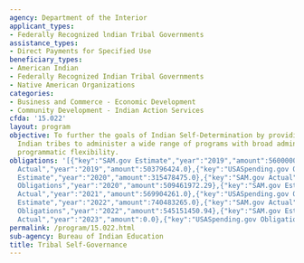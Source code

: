 ```yaml
---
agency: Department of the Interior
applicant_types:
- Federally Recognized lndian Tribal Governments
assistance_types:
- Direct Payments for Specified Use
beneficiary_types:
- American Indian
- Federally Recognized Indian Tribal Governments
- Native American Organizations
categories:
- Business and Commerce - Economic Development
- Community Development - Indian Action Services
cfda: '15.022'
layout: program
objective: To further the goals of Indian Self-Determination by providing funds to
  Indian tribes to administer a wide range of programs with broad administrative and
  programmatic flexibility.
obligations: '[{"key":"SAM.gov Estimate","year":"2019","amount":560000000.0},{"key":"SAM.gov
  Actual","year":"2019","amount":503796424.0},{"key":"USASpending.gov Obligations","year":"2019","amount":577110372.2},{"key":"SAM.gov
  Estimate","year":"2020","amount":315478475.0},{"key":"SAM.gov Actual","year":"2020","amount":138785688.03},{"key":"USASpending.gov
  Obligations","year":"2020","amount":509461972.29},{"key":"SAM.gov Estimate","year":"2021","amount":47592150.0},{"key":"SAM.gov
  Actual","year":"2021","amount":569904261.0},{"key":"USASpending.gov Obligations","year":"2021","amount":462482418.01},{"key":"SAM.gov
  Estimate","year":"2022","amount":740483265.0},{"key":"SAM.gov Actual","year":"2022","amount":26545903.0},{"key":"USASpending.gov
  Obligations","year":"2022","amount":545151450.94},{"key":"SAM.gov Estimate","year":"2023","amount":662509406.0},{"key":"SAM.gov
  Actual","year":"2023","amount":0.0},{"key":"USASpending.gov Obligations","year":"2023","amount":903137527.41}]'
permalink: /program/15.022.html
sub-agency: Bureau of Indian Education
title: Tribal Self-Governance
---
```

